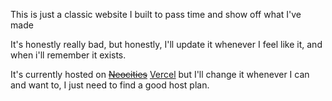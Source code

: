 This is just a classic website I built to pass time and show off what I've made

It's honestly really bad, but honestly, I'll update it whenever I feel like it, and when i'll remember it exists.

It's currently hosted on [~~Neocities~~](https://thefox580.neocities.org) [Vercel](https://thewebsite580.vercel.app) but I'll change it whenever I can and want to, I just need to find a good host plan.
